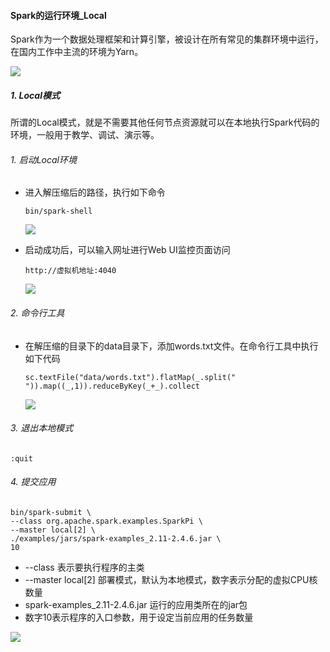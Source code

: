 #### Spark的运行环境_Local

Spark作为一个数据处理框架和计算引擎，被设计在所有常见的集群环境中运行，在国内工作中主流的环境为Yarn。

![](http://typora-image.test.upcdn.net/images/Spark运行环境.jpg)

##### 1. Local模式

所谓的Local模式，就是不需要其他任何节点资源就可以在本地执行Spark代码的环境，一般用于教学、调试、演示等。

###### 1. 启动Local环境

- 进入解压缩后的路径，执行如下命令

  ```
  bin/spark-shell
  ```

  ![](http://typora-image.test.upcdn.net/images/local.jpg)

- 启动成功后，可以输入网址进行Web UI监控页面访问

  ```
  http://虚拟机地址:4040
  ```

  ![](http://typora-image.test.upcdn.net/images/Spark-Web-UI.jpg)

###### 2. 命令行工具

- 在解压缩的目录下的data目录下，添加words.txt文件。在命令行工具中执行如下代码

  ```
  sc.textFile("data/words.txt").flatMap(_.split(" ")).map((_,1)).reduceByKey(_+_).collect
  ```

  ![](http://typora-image.test.upcdn.net/images/wordcount.jpg)

###### 3. 退出本地模式

```
:quit
```

###### 4. 提交应用

```
bin/spark-submit \
--class org.apache.spark.examples.SparkPi \
--master local[2] \ 
./examples/jars/spark-examples_2.11-2.4.6.jar \
10
```

- --class 表示要执行程序的主类
- --master local[2] 部署模式，默认为本地模式，数字表示分配的虚拟CPU核数量
- spark-examples_2.11-2.4.6.jar 运行的应用类所在的jar包
- 数字10表示程序的入口参数，用于设定当前应用的任务数量

![](http://typora-image.test.upcdn.net/images/spark-shell-pi.jpg)
